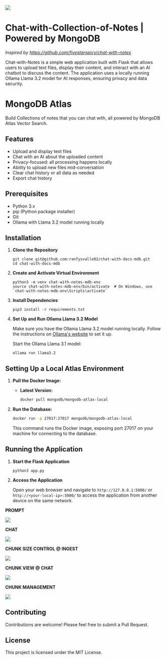 ![](explore.png)

# Chat-with-Collection-of-Notes | Powered by MongoDB

_Inspired by https://github.com/fivestarspicy/chat-with-notes_


Chat-with-Notes is a simple web application built with Flask that allows users to upload text files, display their content, and interact with an AI chatbot to discuss the content. The application uses a locally running Ollama Llama 3.2 model for AI responses, ensuring privacy and data security. 

# MongoDB Atlas

Build Collections of notes that you can chat with, all powered by MongoDB Atlas Vector Search.

## Features

- Upload and display text files
- Chat with an AI about the uploaded content
- Privacy-focused: all processing happens locally
- Ability to upload new files mid-conversation
- Clear chat history or all data as needed
- Export chat history

## Prerequisites

- Python 3.x
- pip (Python package installer)
- Git
- Ollama with Llama 3.2 model running locally

## Installation

1. **Clone the Repository**

   ```
   git clone git@github.com:ranfysvalle02/chat-with-docs-mdb.git
   cd chat-with-docs-mdb
   ```

2. **Create and Activate Virtual Environment**

   ```
   python3 -m venv chat-with-notes-mdb-env
   source chat-with-notes-mdb-env/bin/activate  # On Windows, use `chat-with-notes-mdb-env\Scripts\activate`
   ```

3. **Install Dependencies**

   ```
   pip3 install -r requirements.txt
   ```

4. **Set Up and Run Ollama Llama 3.2 Model**

   Make sure you have the Ollama Llama 3.2 model running locally. Follow the instructions on [Ollama's website](https://ollama.ai/) to set it up.

   Start the Ollama Llama 3.1 model:

   ```
   ollama run llama3.2
   ```

## Setting Up a Local Atlas Environment

1. **Pull the Docker Image:**

   * **Latest Version:**
     ```bash
     docker pull mongodb/mongodb-atlas-local
     ```

2. **Run the Database:**

   ```bash
   docker run -p 27017:27017 mongodb/mongodb-atlas-local
   ```
   This command runs the Docker image, exposing port 27017 on your machine for connecting to the database.

## Running the Application

1. **Start the Flask Application**

   ```
   python3 app.py
   ```

2. **Access the Application**

   Open your web browser and navigate to `http://127.0.0.1:5000/` or `http://<your-local-ip>:5000/` to access the application from another device on the same network.

**PROMPT**

![](prompt.png)

**CHAT**

![](chat.png)

**CHUNK SIZE CONTROL @ INGEST**

![](chunk_ingest_size_control.png)

**CHUNK VIEW @ CHAT**

![](chunk_viz.png)

**CHUNK MANAGEMENT**

![](chunk_mgmt.png)

## Contributing

Contributions are welcome! Please feel free to submit a Pull Request.

## License

This project is licensed under the MIT License.

